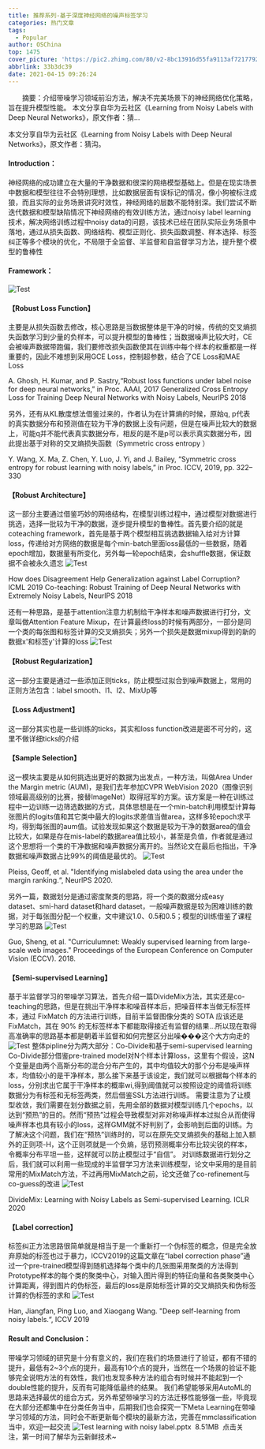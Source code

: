 ```yaml
---
title: 推荐系列-基于深度神经网络的噪声标签学习
categories: 热门文章
tags:
  - Popular
author: OSChina
top: 1475
cover_picture: 'https://pic2.zhimg.com/80/v2-8bc13916d55fa9113af7217792607af9_720w.jpg'
abbrlink: 33b3dc39
date: 2021-04-15 09:26:24
---
```


&emsp;&emsp;摘要：介绍带噪学习领域前沿方法，解决不完美场景下的神经网络优化策略，旨在提升模型性能。 本文分享自华为云社区《Learning from Noisy Labels with Deep Neural Networks》，原文作者：猜...
<!-- more -->

                                                                                                                                                                                         
本文分享自华为云社区《Learning from Noisy Labels with Deep Neural Networks》，原文作者：猜沟。 
 
#### Introduction： 
神经网络的成功建立在大量的干净数据和很深的网络模型基础上。但是在现实场景中数据和模型往往不会特别理想，比如数据层面有误标记的情况，像小狗被标注成狼，而且实际的业务场景讲究时效性，神经网络的层数不能特别深。我们尝试不断迭代数据和模型缺陷情况下神经网络的有效训练方法，通过noisy label learning技术，解决网络训练过程中noisy data的问题，该技术已经在团队实际业务场景中落地，通过从损失函数、网络结构、模型正则化、损失函数调整、样本选择、标签纠正等多个模块的优化，不局限于全监督、半监督和自监督学习方法，提升整个模型的鲁棒性 
 
#### Framework： 
![Test](https://pic2.zhimg.com/80/v2-8bc13916d55fa9113af7217792607af9_720w.jpg  '基于深度神经网络的噪声标签学习') 
 
#### 【Robust Loss Function】 
主要是从损失函数去修改，核心思路是当数据整体是干净的时候，传统的交叉熵损失函数学习到少量的负样本，可以提升模型的鲁棒性；当数据噪声比较大时，CE会被噪声数据带跑偏，我们要修改损失函数使其在训练中每个样本的权重都是一样重要的，因此不难想到采用GCE Loss，控制超参数，结合了CE Loss和MAE Loss 
 
 A. Ghosh, H. Kumar, and P. Sastry,“Robust loss functions under label noise for deep neural networks,” in Proc. AAAI, 2017 
 Generalized Cross Entropy Loss for Training Deep Neural Networks with Noisy Labels, NeurlPS 2018 
 
另外，还有从KL散度想法借鉴过来的，作者认为在计算熵的时候，原始q, p代表的真实数据分布和预测值在较为干净的数据上没有问题，但是在噪声比较大的数据上，可能q并不能代表真实数据分布，相反的是不是p可以表示真实数据分布，因此提出基于对称的交叉熵损失函数（Symmetric cross entropy ） 
 
 Y. Wang, X. Ma, Z. Chen, Y. Luo, J. Yi, and J. Bailey, “Symmetric cross entropy for robust learning with noisy labels,” in Proc. ICCV, 2019, pp. 322–330 
 
 
#### 【Robust Architecture】 
这一部分主要通过借鉴巧妙的网络结构，在模型训练过程中，通过模型对数据进行挑选，选择一批较为干净的数据，逐步提升模型的鲁棒性。首先要介绍的就是coteaching framework，首先是基于两个模型相互挑选数据输入给对方计算loss，传递给对方网络的数据是每个min-batch里面loss最低的一些数据，随着epoch增加，数据量有所变化，另外每一轮epoch结束，会shuffle数据，保证数据不会被永久遗忘 
![Test](https://pic2.zhimg.com/80/v2-8bc13916d55fa9113af7217792607af9_720w.jpg  '基于深度神经网络的噪声标签学习') 
 
 How does Disagreement Help Generalization against Label Corruption? ICML 2019 
 Co-teaching: Robust Training of Deep Neural Networks with Extremely Noisy Labels, NeurlPS 2018 
 
还有一种思路，是基于attention注意力机制给干净样本和噪声数据进行打分，文章叫做Attention Feature Mixup，在计算最终loss的时候有两部分，一部分是同一个类的每张图和标签计算的交叉熵损失；另外一个损失是数据mixup得到的新的数据x'和标签y'计算的loss 
![Test](https://pic2.zhimg.com/80/v2-8bc13916d55fa9113af7217792607af9_720w.jpg  '基于深度神经网络的噪声标签学习') 
 
#### 【Robust Regularization】 
这一部分主要是通过一些添加正则ticks，防止模型过拟合到噪声数据上，常用的正则方法包含：label smooth、l1、l2、MixUp等 
 
#### 【Loss Adjustment】 
这一部分其实也是一些训练的ticks，其实和loss function改进是密不可分的，这里不做详细ticks的介绍 
 
#### 【Sample Selection】 
这一模块主要是从如何挑选出更好的数据为出发点，一种方法，叫做Area Under the Margin metric (AUM)，是我们去年参加CVPR WebVision 2020（图像识别领域最高级别的比赛，接替ImageNet）取得冠军的方案。该方案是一种在训练过程中一边训练一边筛选数据的方式，具体思想是在一个min-batch利用模型计算每张图片的logits值和其它类中最大的logits求差值当做area，这样多轮epoch求平均，得到每张图的aum值。试验发现如果这个数据是较为干净的数据area的值会比较大，如果是存在mis-label的数据area值比较小，甚至是负值，作者就是通过这个思想将一个类的干净数据和噪声数据分离开的。当然论文在最后也指出，干净数据和噪声数据占比99%的阈值是最优的。 
![Test](https://pic2.zhimg.com/80/v2-8bc13916d55fa9113af7217792607af9_720w.jpg  '基于深度神经网络的噪声标签学习') 
 
 Pleiss, Geoff, et al. "Identifying mislabeled data using the area under the margin ranking.“, NeurlPS 2020. 
 
另外一篇，数据划分是通过密度聚类的思路，将一个类的数据分成easy dataset、smi-hard dataset和hard dataset，一般噪声数据是较为困难训练的数据，对于每张图分配一个权重，文中建议1.0、0.5和0.5；模型的训练借鉴了课程学习的思路 
![Test](https://pic2.zhimg.com/80/v2-8bc13916d55fa9113af7217792607af9_720w.jpg  '基于深度神经网络的噪声标签学习') 
 
 Guo, Sheng, et al. "Curriculumnet: Weakly supervised learning from large-scale web images." Proceedings of the European Conference on Computer Vision (ECCV). 2018. 
 
 
#### 【Semi-supervised Learning】 
基于半监督学习的带噪学习算法，首先介绍一篇DivideMix方法，其实还是co-teaching的思路，但是在挑出干净样本和噪音样本后，把噪音样本当做无标签样本，通过 FixMatch 的方法进行训练，目前半监督图像分类的 SOTA 应该还是 FixMatch，其在 90% 的无标签样本下都能取得接近有监督的结果...所以现在取得高准确率的思路基本都是朝着半监督和如何完整区分出噪���这个大方向走的 
![Test](https://pic2.zhimg.com/80/v2-8bc13916d55fa9113af7217792607af9_720w.jpg  '基于深度神经网络的噪声标签学习') 
整体pipline分为两大部分：Co-Divide和基于semi-supervised learning 
Co-Divide部分借鉴pre-trained model对N个样本计算loss，这里有个假设，这N个变量是由两个高斯分布的混合分布产生的，其中均值较大的那个分布是噪声样本，均值较小的是干净样本，那么接下来基于该设定，我们就可以根据每个样本的loss，分别求出它属于干净样本的概率wi,得到阈值就可以按照设定的阈值将训练数据分为有标签和无标签两类，然后借鉴SSL方法进行训练。 
需要注意为了让模型收敛，我们需要在划分数据之前，先用全部的数据对模型训练几个epochs，以达到“预热”的目的。然而“预热”过程会导致模型对非对称噪声样本过拟合从而使得噪声样本也具有较小的loss，这样GMM就不好判别了，会影响到后面的训练。为了解决这个问题，我们在“预热”训练时的，可以在原先交叉熵损失的基础上加入额外的正则项-H，这个正则项就是一个负熵，惩罚预测概率分布比较尖锐的样本，令概率分布平坦一些，这样就可以防止模型过于“自信”。 
对训练数据进行划分之后，我们就可以利用一些现成的半监督学习方法来训练模型，论文中采用的是目前常用的MixMatch方法，不过再用MixMatch之前，论文还做了co-refinement与co-guess的改进 
![Test](https://pic2.zhimg.com/80/v2-8bc13916d55fa9113af7217792607af9_720w.jpg  '基于深度神经网络的噪声标签学习') 
 
 DivideMix: Learning with Noisy Labels as Semi-supervised Learning. ICLR 2020 
 
 
#### 【Label correction】 
标签纠正方法思路很简单就是相当于是一个重新打一个伪标签的概念，但是完全放弃原始的标签也过于暴力，ICCV2019的这篇文章在“label correction phase”通过一个pre-trained模型得到随机选择每个类中的几张图采用聚类的方法得到Prototype样本的每个类的聚类中心，对输入图片得到的特征向量和各类聚类中心计算距离，得到图片的伪标签，最后的loss是原始标签计算的交叉熵损失和伪标签计算的伪标签的求和 
![Test](https://pic2.zhimg.com/80/v2-8bc13916d55fa9113af7217792607af9_720w.jpg  '基于深度神经网络的噪声标签学习') 
 
 Han, Jiangfan, Ping Luo, and Xiaogang Wang. "Deep self-learning from noisy labels.“, ICCV 2019 
 
 
#### Result and Conclusion： 
带噪学习领域的研究是十分有意义的，我们在我们的场景进行了验证，都有不错的提升，最低有2~3个点的提升，最高有10个点的提升，当然在一个场景的验证不能够完全说明方法的有效性，我们也发现多种方法的组合有时候并不能起到一个double性能的提升，反而有可能降低最终的结果。 
我们希望能够采用AutoML的思路来选择最优的组合方式，另外希望带噪学习的方法迁移性能够强一些，毕竟现在大部分还都集中在分类任务当中，后期我们也会探究一下Meta Learning在带噪学习领域的方法，同时会不断更新每个模块的最新方法，完善在mmclassification当中，欢迎一起交流 
![Test](https://pic2.zhimg.com/80/v2-8bc13916d55fa9113af7217792607af9_720w.jpg  '基于深度神经网络的噪声标签学习') learning with noisy label.pptx  8.51MB  
点击关注，第一时间了解华为云新鲜技术~
                                        